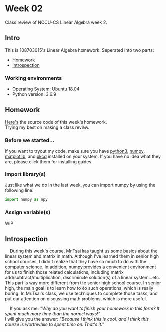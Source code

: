 # Week 02

Class review of NCCU-CS Linear Algebra week 2.

## Intro

This is 108703015's Linear Algebra homework. Seperated into two parts:

 - [Homework](https://github.com/dark9ive/Linear_Algebra-HW/tree/master/week02#homework)
 - [Introspection](https://github.com/dark9ive/Linear_Algebra-HW/tree/master/week02#introspection)

### Working environments

 - Operating System: Ubuntu 18.04
 - Python version: 3.6.9

## Homework

[Here's](https://github.com/dark9ive/Linear_Algebra-HW/blob/master/week02/homework02.py) the source code of this week's homework.  
Trying my best on making a class review.

### Before we started...

If you want to tryout my code, make sure you have [python3](https://wiki.python.org/moin/BeginnersGuide/Download), [numpy](https://www.scipy.org/install.html), [matplotlib](https://matplotlib.org/users/installing.html), and [xkcd](https://xkcd.com/1654/) installed on your system. If you have no idea what they are, please click them for installing guides.

### Import library(s)

Just like what we do in the last week, you can import numpy by using the following line:

```python
import numpy as npy
```

### Assign variable(s)
WIP  
  

## Introspection

&nbsp;&nbsp;&nbsp;&nbsp;During this week's course, Mr.Tsai has taught us some basics about the linear system and matrix in math. Although I've learned them in senior high school courses, I didn't realize that they have so much to do with the computer science. In addition, numpy provides a convenient environment for us to finish those related calculations, including matrix add/subtract/multiplication, discriminate solution(s) of a linear system...etc. This part is way more different from the senior high school course. In senior high, the main goal is to learn how to do such operations, which is really boring. In Mr.Tsai's class, we use techniques to complete those tasks, and put our attention on discussing math problems, which is more useful.  
  
&nbsp;&nbsp;&nbsp;&nbsp;If you ask me: *"Why do you want to finish your homework in this form? It spent much more time than the normal ways!"*  
I will give you the answer: *"Because I think this is cool, and I think this course is worthwhile to spent time on. That's it."*
